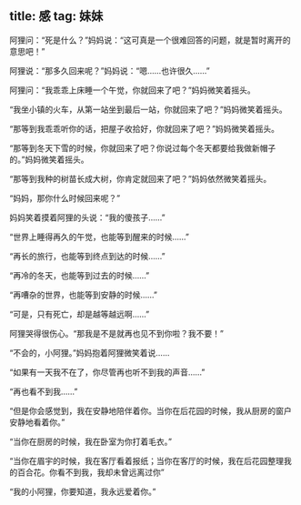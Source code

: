 title: 感
tag: 妹妹
---

阿狸问：“死是什么？”妈妈说：“这可真是一个很难回答的问题，就是暂时离开的意思吧！”

阿狸说：“那多久回来呢？”妈妈说：“嗯……也许很久……”

阿狸问：“我乖乖上床睡一个午觉，你就回来了吧？”妈妈微笑着摇头。

“我坐小镇的火车，从第一站坐到最后一站，你就回来了吧？”妈妈微笑着摇头。

“那等到我乖乖听你的话，把屋子收拾好，你就回来了吧？”妈妈微笑着摇头。

“那等到冬天下雪的时候，你就回来了吧？你说过每个冬天都要给我做新帽子的。”妈妈微笑着摇头。

“那等到我种的树苗长成大树，你肯定就回来了吧？”妈妈依然微笑着摇头。

“妈妈，那你什么时候回来呢？”

妈妈笑着摸着阿狸的头说：“我的傻孩子……”

“世界上睡得再久的午觉，也能等到醒来的时候……”

“再长的旅行，也能等到终点到达的时候……”

“再冷的冬天，也能等到过去的时候……”

“再嘈杂的世界，也能等到安静的时候……”

“可是，只有死亡，却是越等越远啊……”

阿狸哭得很伤心。“那我是不是就再也见不到你啦？我不要！”

“不会的，小阿狸。”妈妈抱着阿狸微笑着说……

“如果有一天我不在了，你尽管再也听不到我的声音……”

“再也看不到我……”

“但是你会感觉到，我在安静地陪伴着你。当你在后花园的时候，我从厨房的窗户安静地看着你。”

“当你在厨房的时候，我在卧室为你打着毛衣。”

“当你在眉宇的时候，我在客厅看着报纸；当你在客厅的时候，我在后花园整理我的百合花。你看不到我，我却未曾远离过你”

“我的小阿狸，你要知道，我永远爱着你。”
